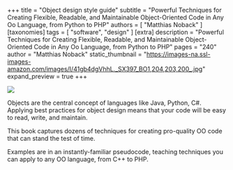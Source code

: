 +++
title = "Object design style guide"
subtitle = "Powerful Techniques for Creating Flexible, Readable, and Maintainable Object-Oriented Code in Any Oo Language, from Python to PHP"
authors = [ "Matthias Noback" ]
[taxonomies]
tags = [ "software", "design" ]
[extra]
description = "Powerful Techniques for Creating Flexible, Readable, and Maintainable Object-Oriented Code in Any Oo Language, from Python to PHP"
pages = "240"
author = "Matthias Noback"
static_thumbnail = "https://images-na.ssl-images-amazon.com/images/I/41gb4dgVhhL._SX397_BO1,204,203,200_.jpg"
expand_preview = true
+++

<img border="0" src="https://images-na.ssl-images-amazon.com/images/I/41gb4dgVhhL._SX397_BO1,204,203,200_.jpg" >

Objects are the central concept of languages like Java, Python, C#. Applying best practices for object design means that
your code will be easy to read, write, and maintain.

This book captures dozens of techniques for creating pro-quality OO code that can stand the
test of time.

<!-- more -->

Examples are in an instantly-familiar pseudocode, teaching techniques you can apply to any OO language, from C++ to PHP.
